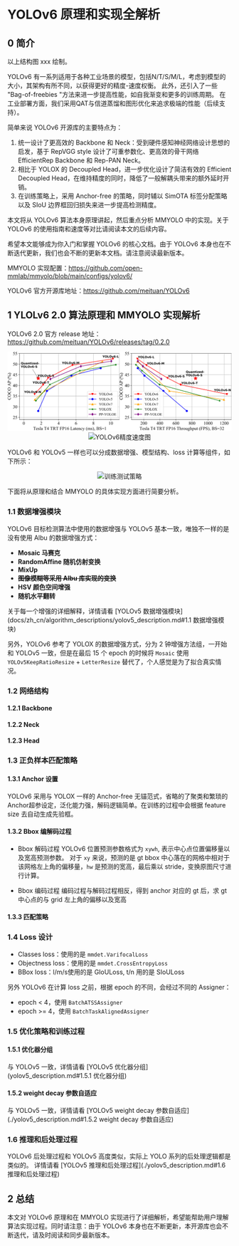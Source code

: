 # YOLOv6 原理和实现全解析

## 0 简介

以上结构图 xxx 绘制。

YOLOv6 有一系列适用于各种工业场景的模型，包括N/T/S/M/L，考虑到模型的大小，其架构有所不同，以获得更好的精度-速度权衡。 此外，还引入了一些 "Bag-of-freebies "方法来进一步提高性能，如自我渐变和更多的训练周期。 在工业部署方面，我们采用QAT与信道蒸馏和图形优化来追求极端的性能（后续支持）。

简单来说 YOLOv6 开源库的主要特点为：

1. 统一设计了更高效的 Backbone 和 Neck：受到硬件感知神经网络设计思想的启发，基于 RepVGG style 设计了可重参数化、更高效的骨干网络 EfficientRep Backbone 和 Rep-PAN Neck。
2. 相比于 YOLOX 的 Decoupled Head，进一步优化设计了简洁有效的 Efficient Decoupled Head，在维持精度的同时，降低了一般解耦头带来的额外延时开销。
3. 在训练策略上，采用 Anchor-free 的策略，同时辅以 SimOTA 标签分配策略以及 SIoU 边界框回归损失来进一步提高检测精度。

本文将从 YOLOv6 算法本身原理讲起，然后重点分析 MMYOLO 中的实现。关于 YOLOv6 的使用指南和速度等对比请阅读本文的后续内容。

希望本文能够成为你入门和掌握 YOLOv6 的核心文档。由于 YOLOv6 本身也在不断迭代更新，我们也会不断的更新本文档。请注意阅读最新版本。

MMYOLO 实现配置：https://github.com/open-mmlab/mmyolo/blob/main/configs/yolov6/

YOLOv6 官方开源库地址：https://github.com/meituan/YOLOv6

## 1 YLOLv6 2.0 算法原理和 MMYOLO 实现解析

YOLOv6 2.0 官方 release 地址：https://github.com/meituan/YOLOv6/releases/tag/0.2.0

<div align=center >
<img alt="YOLOv6精度图" src="https://github.com/meituan/YOLOv6/blob/main/assets/speed_comparision_v2.png"/>
</div>

<div align=center >
<img alt="YOLOv6精度速度图" src="https://user-images.githubusercontent.com/25873202/201611723-0d3d02be-d778-4bdd-8010-fbcb9df8740e.png"/>
</div>

YOLOv6 和 YOLOv5 一样也可以分成数据增强、模型结构、loss 计算等组件，如下所示：

<div align=center >
<img alt="训练测试策略" src="https://user-images.githubusercontent.com/40284075/190542423-f6b20d8e-c82a-4a34-9065-c161c5e29e7c.png"/>
</div>

下面将从原理和结合 MMYOLO 的具体实现方面进行简要分析。

### 1.1 数据增强模块

YOLOv6 目标检测算法中使用的数据增强与 YOLOv5 基本一致，唯独不一样的是没有使用 Albu 的数据增强方式：

- **Mosaic 马赛克**
- **RandomAffine 随机仿射变换**
- **MixUp**
- ~~**图像模糊等采用 Albu 库实现的变换**~~
- **HSV 颜色空间增强**
- **随机水平翻转**

关于每一个增强的详细解释，详情请看 \[YOLOv5 数据增强模块\](docs/zh_cn/algorithm_descriptions/yolov5_description.md#1.1 数据增强模块)

另外，YOLOv6 参考了 YOLOX 的数据增强方式，分为 2 钟增强方法组，一开始和 YOLOv5 一致，但是在最后 15 个 epoch 的时候将 `Mosaic` 使用 `YOLOv5KeepRatioResize` + `LetterResize` 替代了，个人感觉是为了拟合真实情况。

### 1.2 网络结构

#### 1.2.1 Backbone

#### 1.2.2 Neck

#### 1.2.3 Head

### 1.3 正负样本匹配策略

#### 1.3.1 Anchor 设置

YOLOv6 采用与 YOLOX 一样的 Anchor-free 无锚范式，省略的了聚类和繁琐的Anchor超参设定，泛化能力强，解码逻辑简单。在训练的过程中会根据 feature size 去自动生成先验框。

#### 1.3.2 Bbox 编解码过程

- Bbox 解码过程
  YOLOv6 位置预测参数格式为 `xywh`, 表示中心点位置偏移量以及宽高预测参数。
  对于 `xy` 来说，预测的是 gt bbox 中心落在的网格中相对于该网格左上角的偏移量，`hw` 是预测的宽高，最后乘以 stride，变换原图尺寸进行计算。

- Bbox 编码过程
  编码过程与解码过程相反，得到 anchor 对应的 gt 后，求 gt 中心点的与 grid 左上角的偏移以及宽高

#### 1.3.3 匹配策略

### 1.4 Loss 设计

- Classes loss：使用的是 `mmdet.VarifocalLoss`
- Objectness loss：使用的是 `mmdet.CrossEntropyLoss`
- BBox loss：l/m/s使用的是 GIoULoss,  t/n 用的是 SIoULoss

另外 YOLOv6 在计算 loss 之前，根据 epoch 的不同，会经过不同的 Assigner：

- epoch \< 4，使用 `BatchATSSAssigner`
- epoch >= 4，使用 `BatchTaskAlignedAssigner`

### 1.5 优化策略和训练过程

#### 1.5.1 优化器分组

与 YOLOv5 一致，详情请看 [YOLOv5 优化器分组](yolov5_description.md#1.5.1 优化器分组)

#### 1.5.2 weight decay 参数自适应

与 YOLOv5 一致，详情请看 [YOLOv5 weight decay 参数自适应](./yolov5_description.md#1.5.2 weight decay 参数自适应)

### 1.6 推理和后处理过程

YOLOv6 后处理过程和 YOLOv5 高度类似，实际上 YOLO 系列的后处理逻辑都是类似的。
详情请看 [YOLOv5 推理和后处理过程](./yolov5_description.md#1.6 推理和后处理过程)

## 2 总结

本文对 YOLOv6 原理和在 MMYOLO 实现进行了详细解析，希望能帮助用户理解算法实现过程。同时请注意：由于 YOLOv6 本身也在不断更新，本开源库也会不断迭代，请及时阅读和同步最新版本。
